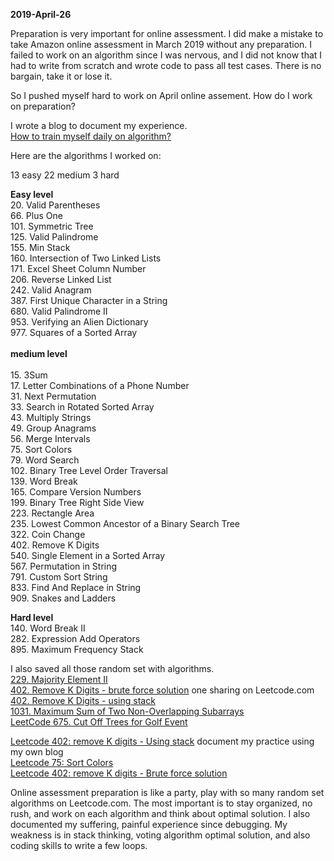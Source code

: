 **2019-April-26**<br>

Preparation is very important for online assessment. I did make a mistake to take Amazon online assessment in March 2019 without any preparation. I failed to work on an algorithm since I was nervous, and I did not know that I had to write from scratch and wrote code to pass all test cases. There is no bargain, take it or lose it. <br>

So I pushed myself hard to work on April online assement. How do I work on preparation?<br>

I wrote a blog to document my experience. <br>
[How to train myself daily on algorithm?](http://juliachencoding.blogspot.com/2019/04/how-to-train-myself-daily-on-algorithm.html)<br>

Here are the algorithms I worked on:<br>

13 easy 22 medium 3 hard<br>

**Easy level**<br>
20. Valid Parentheses<br>
66. Plus One<br>
101. Symmetric Tree <br> 
125. Valid Palindrome<br>
155. Min Stack<br>
160. Intersection of Two Linked Lists<br>
171. Excel Sheet Column Number<br>
206. Reverse Linked List<br>
242. Valid Anagram<br>
387. First Unique Character in a String<br>
680. Valid Palindrome II<br>
953. Verifying an Alien Dictionary<br>
977. Squares of a Sorted Array<br>
<br>
**medium level**<br>
<br>
15. 3Sum<br>
17. Letter Combinations of a Phone Number<br>
31. Next Permutation<br>
33. Search in Rotated Sorted Array<br>
43. Multiply Strings<br>
49. Group Anagrams<br>
56. Merge Intervals<br>
75. Sort Colors<br>
79. Word Search<br>
102. Binary Tree Level Order Traversal<br>
139. Word Break<br>
165. Compare Version Numbers<br>
199. Binary Tree Right Side View<br>
223. Rectangle Area<br>
235. Lowest Common Ancestor of a Binary Search Tree<br>
322. Coin Change<br>
402. Remove K Digits<br>
540. Single Element in a Sorted Array<br>
567. Permutation in String<br>
791. Custom Sort String<br>
833. Find And Replace in String<br>
909. Snakes and Ladders<br>


**Hard level**<br>
140. Word Break II<br>
282. Expression Add Operators<br>
895. Maximum Frequency Stack<br>

I also saved all those random set with algorithms. <br>
[229. Majority Element II](http://juliachencoding.blogspot.com/2019/04/229-majority-element-ii.html)<br>
[402. Remove K Digits - brute force solution](https://leetcode.com/problems/remove-k-digits/discuss/279637/C-brute-force-solution-time-consuming-and-struggling) one sharing on Leetcode.com<br>
[402. Remove K Digits - using stack](https://leetcode.com/problems/remove-k-digits/discuss/279635/C-easy-to-write-using-stack)<br>
[1031. Maximum Sum of Two Non-Overlapping Subarrays](http://juliachencoding.blogspot.com/2019/04/1031-maximum-sum-of-two-non-overlapping.html)<br>
[LeetCode 675. Cut Off Trees for Golf Event](http://juliachencoding.blogspot.com/2019/04/leetcode-675-cut-off-trees-for-golf.html)<br>

[Leetcode 402: remove K digits - Using stack](http://juliachencoding.blogspot.com/2019/04/leetcode-402-remove-k-digits-using-stack_19.html) document my practice using my own blog<br>
[Leetcode 75: Sort Colors](http://juliachencoding.blogspot.com/2019/04/leetcode-75-sort-color.html)<br>
[Leetcode 402: remove K digits - Brute force solution](http://juliachencoding.blogspot.com/2019/04/leetcode-402-remove-k-digits.html)<br>

Online assessment preparation is like a party, play with so many random set algorithms on Leetcode.com. The most important is to stay organized, no rush, and work on each algorithm and think about optimal solution. I also documented my suffering, painful experience since debugging. My weakness is in stack thinking, voting algorithm optimal solution, and also coding skills to write a few loops. <br>
